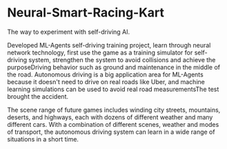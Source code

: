 # Neural-Smart-Racing-Kart
The way to experiment with self-driving AI.

Developed ML-Agents self-driving training project, learn through neural network technology, first use the game as a training simulator for self-driving system, strengthen the system to avoid collisions and achieve the purposeDriving behavior such as ground and maintenance in the middle of the road. Autonomous driving is a big application area for ML-Agents because it doesn't need to drive on real roads like Uber, and machine learning simulations can be used to avoid real road measurementsThe test brought the accident.

The scene range of future games includes winding city streets, mountains, deserts, and highways, each with dozens of different weather and many different cars. With a combination of different scenes, weather and modes of transport, the autonomous driving system can learn in a wide range of situations in a short time.
